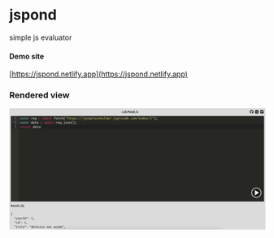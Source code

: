 # jspond

simple js evaluator

#### Demo site

[https://jspond.netlify.app](https://jspond.netlify.app)

### Rendered view

![Rendered](/public/ss1.png)
